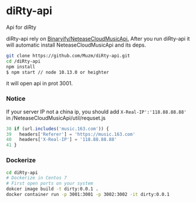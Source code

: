 # diRty-api
Api for diRty

diRty-api rely on [Binaryify/NeteaseCloudMusicApi.](https://github.com/Binaryify/NeteaseCloudMusicApi)
After you run diRty-api it will automatic install NeteaseCloudMusicApi and its deps.
``` bash
git clone https://github.com/Muzm/diRty-api.git
cd /diRty-api
npm install
$ npm start // node 10.13.0 or heighter
```
it will open api in prot 3001.

### Notice
If your server IP not a china ip, you should add `X-Real-IP':'118.88.88.88'` in /NeteaseCloudMusicApi/util/requset.js
``` javascript
38 if (url.includes('music.163.com')) {
39   headers['Referer'] = 'https://music.163.com'
40   headers['X-Real-IP'] = '118.88.88.88'  
41 }
```
### Dockerize
``` bash 
cd diRty-api
# Dockerize in Centos 7
# First open ports on your system
dokcer image build -t dirty:0.0.1 .
docker container run -p 3001:3001 -p 3002:3002 -it dirty:0.0.1
```

